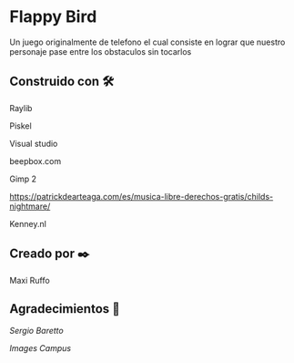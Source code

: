 # Flappy Bird

Un juego originalmente de telefono el cual consiste en lograr que nuestro personaje pase entre los obstaculos sin tocarlos


## Construido con 🛠️

Raylib

Piskel

Visual studio

beepbox.com

Gimp 2

https://patrickdearteaga.com/es/musica-libre-derechos-gratis/childs-nightmare/

Kenney.nl


## Creado por ✒️

Maxi Ruffo

## Agradecimientos 🎁

_Sergio Baretto_

_Images Campus_
